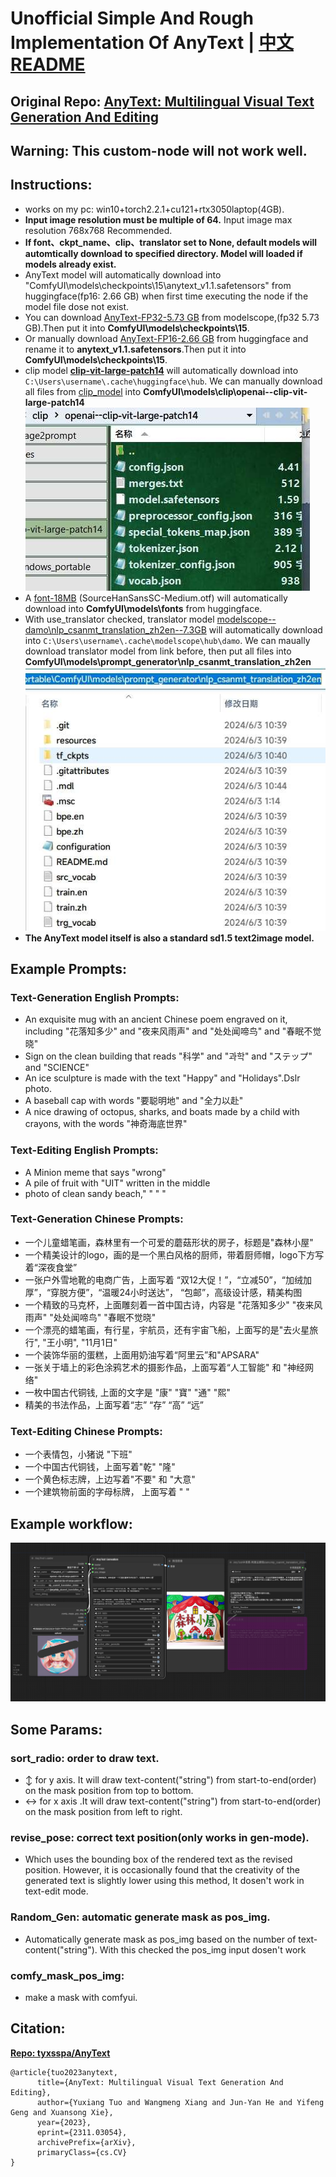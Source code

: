 # Unofficial Simple And Rough Implementation Of AnyText  |  [中文README](./AnyText/README-Zh-CN.md)

## Original Repo: [AnyText: Multilingual Visual Text Generation And Editing](https://github.com/tyxsspa/AnyText)

## Warning: This custom-node will not work well.
## Instructions:

- works on my pc: win10+torch2.2.1+cu121+rtx3050laptop(4GB).
- **Input image resolution must be multiple of 64.** Input image max resolution 768x768 Recommended.
- **If font、ckpt_name、clip、translator set to None, default models will automtically download to specified directory. Model will loaded if models already exist.**
- AnyText model will automatically download into "ComfyUI\models\checkpoints\15\anytext_v1.1.safetensors" from huggingface(fp16: 2.66 GB) when first time executing the node if the model file dose not exist.
- You can download [AnyText-FP32-5.73 GB](https://modelscope.cn/models/iic/cv_anytext_text_generation_editing/file/view/master?fileName=anytext_v1.1.ckpt&status=2) from modelscope,(fp32 5.73 GB).Then put it into **ComfyUI\models\checkpoints\15**.
- Or manually download [AnyText-FP16-2.66 GB](https://huggingface.co/Sanster/AnyText/blob/main/pytorch_model.fp16.safetensors) from huggingface and rename it to **anytext_v1.1.safetensors**.Then put it into **ComfyUI\models\checkpoints\15**.
- clip model [**clip-vit-large-patch14**](https://huggingface.co/openai/clip-vit-large-patch14) will automatically download into `C:\Users\username\.cache\huggingface\hub`. We can manually download all files from [clip_model](https://huggingface.co/openai/clip-vit-large-patch14) into **ComfyUI\models\clip\openai--clip-vit-large-patch14**![](./AnyText/assets/clip_model.jpg)
- A [font-18MB](https://huggingface.co/Sanster/AnyText/blob/main/SourceHanSansSC-Medium.otf) (SourceHanSansSC-Medium.otf) will automatically download into **ComfyUI\models\fonts** from huggingface.
- With use_translator checked, translator model [modelscope--damo\nlp_csanmt_translation_zh2en--7.3GB](https://www.modelscope.cn/models/iic/nlp_csanmt_translation_zh2en) will automatically download into `C:\Users\username\.cache\modelscope\hub\damo`. We can maually download translator model from link before, then put all files into **ComfyUI\models\prompt_generator\nlp_csanmt_translation_zh2en**![](./AnyText/assets/zh2en_model.jpg)
- **The AnyText model itself is also a standard sd1.5 text2image model.**
## Example Prompts:
### Text-Generation English Prompts:
- An exquisite mug with an ancient Chinese poem engraved on it, including  "花落知多少" and "夜来风雨声" and "处处闻啼鸟" and "春眠不觉晓"
- Sign on the clean building that reads "科学" and "과학"  and "ステップ" and "SCIENCE"
- An ice sculpture is made with the text "Happy" and "Holidays".Dslr photo.
- A baseball cap with words "要聪明地" and "全力以赴"
- A nice drawing of octopus, sharks, and boats made by a child with crayons, with the words "神奇海底世界"
### Text-Editing English Prompts:
- A Minion meme that says "wrong"
- A pile of fruit with "UIT" written in the middle
- photo of clean sandy beach," " " "
### Text-Generation Chinese Prompts:
- 一个儿童蜡笔画，森林里有一个可爱的蘑菇形状的房子，标题是"森林小屋"
- 一个精美设计的logo，画的是一个黑白风格的厨师，带着厨师帽，logo下方写着“深夜食堂”
- 一张户外雪地靴的电商广告，上面写着 “双12大促！”，“立减50”，“加绒加厚”，“穿脱方便”，“温暖24小时送达”， “包邮”，高级设计感，精美构图
- 一个精致的马克杯，上面雕刻着一首中国古诗，内容是 "花落知多少" "夜来风雨声" "处处闻啼鸟" "春眠不觉晓"
- 一个漂亮的蜡笔画，有行星，宇航员，还有宇宙飞船，上面写的是"去火星旅行", "王小明", "11月1日"
- 一个装饰华丽的蛋糕，上面用奶油写着“阿里云”和"APSARA"
- 一张关于墙上的彩色涂鸦艺术的摄影作品，上面写着“人工智能" 和 "神经网络"
- 一枚中国古代铜钱,  上面的文字是 "康" "寶" "通" "熙"
- 精美的书法作品，上面写着“志” “存” “高” “远”
### Text-Editing Chinese Prompts:
- 一个表情包，小猪说 "下班"
- 一个中国古代铜钱，上面写着"乾" "隆"
- 一个黄色标志牌，上边写着"不要" 和 "大意"
- 一个建筑物前面的字母标牌， 上面写着 " "
## Example workflow:
![workflow](./AnyText/assets/AnyText-wf.png)

## Some Params:

### sort_radio: order to draw text.

- ↕ for y axis. It will draw text-content("string") from start-to-end(order) on the mask position from top to bottom.
- ↔ for x axis .It will draw text-content("string") from start-to-end(order) on the mask position from left to right.

### revise_pose: correct text position(only works in gen-mode).

- Which uses the bounding box of the rendered text as the revised position. However, it is occasionally found that the creativity of the generated text is slightly lower using this method, It dosen't work in text-edit mode.

### Random_Gen: automatic generate mask as pos_img.

- Automatically generate mask as pos_img based on the number of text-content("string"). With this checked the pos_img input dosen't work

### comfy_mask_pos_img:

- make a mask with comfyui.

## Citation:

**[Repo: tyxsspa/AnyText](https://github.com/tyxsspa/AnyText)**

```
@article{tuo2023anytext,
      title={AnyText: Multilingual Visual Text Generation And Editing}, 
      author={Yuxiang Tuo and Wangmeng Xiang and Jun-Yan He and Yifeng Geng and Xuansong Xie},
      year={2023},
      eprint={2311.03054},
      archivePrefix={arXiv},
      primaryClass={cs.CV}
}
```
